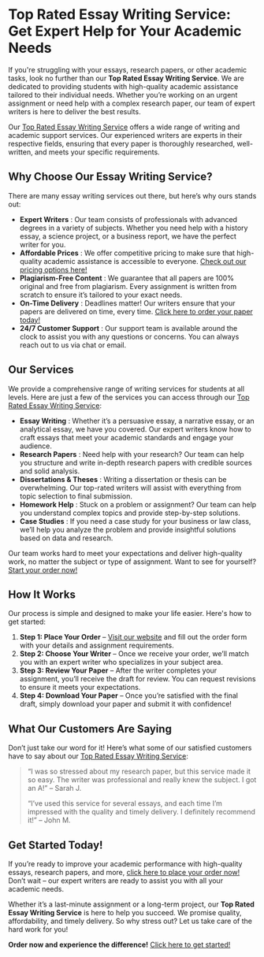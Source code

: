 # Top Rated Essay Writing Service: Get Expert Help for Your Academic Needs

If you're struggling with your essays, research papers, or other academic tasks, look no further than our **Top Rated Essay Writing Service**. We are dedicated to providing students with high-quality academic assistance tailored to their individual needs. Whether you’re working on an urgent assignment or need help with a complex research paper, our team of expert writers is here to deliver the best results.

Our [Top Rated Essay Writing Service](https://tinyurl.com/topessay?keyword=top+rated+essay+writing+service "Top Rated Essay Writing Service") offers a wide range of writing and academic support services. Our experienced writers are experts in their respective fields, ensuring that every paper is thoroughly researched, well-written, and meets your specific requirements.

## Why Choose Our Essay Writing Service?

There are many essay writing services out there, but here’s why ours stands out:

- **Expert Writers** : Our team consists of professionals with advanced degrees in a variety of subjects. Whether you need help with a history essay, a science project, or a business report, we have the perfect writer for you.
- **Affordable Prices** : We offer competitive pricing to make sure that high-quality academic assistance is accessible to everyone. [Check out our pricing options here!](https://tinyurl.com/topessay?keyword=top+rated+essay+writing+service "Affordable Prices")
- **Plagiarism-Free Content** : We guarantee that all papers are 100% original and free from plagiarism. Every assignment is written from scratch to ensure it’s tailored to your exact needs.
- **On-Time Delivery** : Deadlines matter! Our writers ensure that your papers are delivered on time, every time. [Click here to order your paper today!](https://tinyurl.com/topessay?keyword=top+rated+essay+writing+service "Order Now for On-Time Delivery")
- **24/7 Customer Support** : Our support team is available around the clock to assist you with any questions or concerns. You can always reach out to us via chat or email.

## Our Services

We provide a comprehensive range of writing services for students at all levels. Here are just a few of the services you can access through our [Top Rated Essay Writing Service](https://tinyurl.com/topessay?keyword=top+rated+essay+writing+service "Essay Writing Service"):

- **Essay Writing** : Whether it’s a persuasive essay, a narrative essay, or an analytical essay, we have you covered. Our expert writers know how to craft essays that meet your academic standards and engage your audience.
- **Research Papers** : Need help with your research? Our team can help you structure and write in-depth research papers with credible sources and solid analysis.
- **Dissertations & Theses** : Writing a dissertation or thesis can be overwhelming. Our top-rated writers will assist with everything from topic selection to final submission.
- **Homework Help** : Stuck on a problem or assignment? Our team can help you understand complex topics and provide step-by-step solutions.
- **Case Studies** : If you need a case study for your business or law class, we’ll help you analyze the problem and provide insightful solutions based on data and research.

Our team works hard to meet your expectations and deliver high-quality work, no matter the subject or type of assignment. Want to see for yourself? [Start your order now!](https://tinyurl.com/topessay?keyword=top+rated+essay+writing+service "Get Started Now!")

## How It Works

Our process is simple and designed to make your life easier. Here's how to get started:

1. **Step 1: Place Your Order** – [Visit our website](https://tinyurl.com/topessay?keyword=top+rated+essay+writing+service "Place Your Order") and fill out the order form with your details and assignment requirements.
2. **Step 2: Choose Your Writer** – Once we receive your order, we’ll match you with an expert writer who specializes in your subject area.
3. **Step 3: Review Your Paper** – After the writer completes your assignment, you’ll receive the draft for review. You can request revisions to ensure it meets your expectations.
4. **Step 4: Download Your Paper** – Once you’re satisfied with the final draft, simply download your paper and submit it with confidence!

## What Our Customers Are Saying

Don’t just take our word for it! Here’s what some of our satisfied customers have to say about our [Top Rated Essay Writing Service](https://tinyurl.com/topessay?keyword=top+rated+essay+writing+service "Customer Reviews"):

> “I was so stressed about my research paper, but this service made it so easy. The writer was professional and really knew the subject. I got an A!” – Sarah J.
> 
> “I’ve used this service for several essays, and each time I’m impressed with the quality and timely delivery. I definitely recommend it!” – John M.

## Get Started Today!

If you’re ready to improve your academic performance with high-quality essays, research papers, and more, [click here to place your order now!](https://tinyurl.com/topessay?keyword=top+rated+essay+writing+service "Get Started with Essay Help") Don’t wait – our expert writers are ready to assist you with all your academic needs.

Whether it’s a last-minute assignment or a long-term project, our **Top Rated Essay Writing Service** is here to help you succeed. We promise quality, affordability, and timely delivery. So why stress out? Let us take care of the hard work for you!

**Order now and experience the difference!** [Click here to get started!](https://tinyurl.com/topessay?keyword=top+rated+essay+writing+service "Order Now!")

